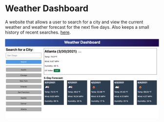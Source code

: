 # Weather Dashboard

A website that allows a user to search for a city and view the current weather and weather forecast for the next five days. Also keeps a small history of recent searches. [here](https://robertareedy.github.io/weather-dashboard/).

![The Website Page](./assets/images/06-server-side-apis-homework-demo.png)